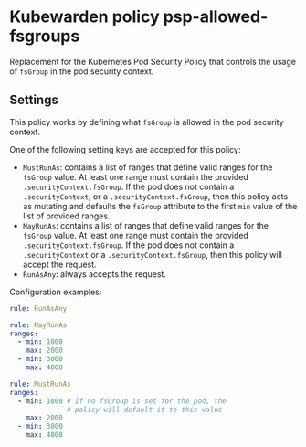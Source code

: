 # Kubewarden policy psp-allowed-fsgroups

Replacement for the Kubernetes Pod Security Policy that controls the
usage of `fsGroup` in the pod security context.

## Settings

This policy works by defining what `fsGroup` is allowed in the pod security context.

One of the following setting keys are accepted for this policy:

* `MustRunAs`: contains a list of ranges that define valid ranges for the `fsGroup` value. At least
  one range must contain the provided `.securityContext.fsGroup`. If the pod does not contain a
  `.securityContext`, or a `.securityContext.fsGroup`, then this policy acts as mutating and
  defaults the `fsGroup` attribute to the first `min` value of the list of provided ranges.
* `MayRunAs`: contains a list of ranges that define valid ranges for the `fsGroup` value. At least
  one range must contain the provided `.securityContext.fsGroup`. If the pod does not contain a
  `.securityContext` or a `.securityContext.fsGroup`, then this policy will accept the request.
* `RunAsAny`: always accepts the request.

Configuration examples:

```yaml
rule: RunAsAny
```

```yaml
rule: MayRunAs
ranges:
  - min: 1000
    max: 2000
  - min: 3000
    max: 4000
```

```yaml
rule: MustRunAs
ranges:
  - min: 1000 # If no fsGroup is set for the pod, the
              # policy will default it to this value
    max: 2000
  - min: 3000
    max: 4000
```
